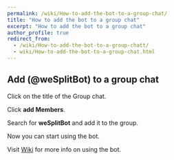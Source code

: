 ```yaml
---
permalink: /wiki/How-to-add-the-bot-to-a-group-chat/
title: "How to add the bot to a group chat"
excerpt: "How to add the bot to a group chat"
author_profile: true
redirect_from: 
  - /wiki/How-to-add-the-bot-to-a-group-chatt/
  - wiki/How-to-add-the-bot-to-a-group-chat.html
---
```


## Add (@weSplitBot) to a group chat
Click on the title of the Group chat.


Click **add Members**.


Search for **weSplitBot** and add it to the group.


Now you can start using the bot.


Visit [Wiki](..) for more info on using the bot.